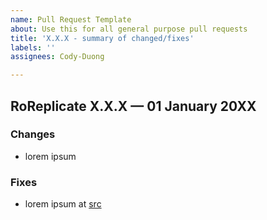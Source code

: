 ```yaml
---
name: Pull Request Template
about: Use this for all general purpose pull requests
title: 'X.X.X - summary of changed/fixes'
labels: ''
assignees: Cody-Duong

---
```


## RoReplicate X.X.X — 01 January 20XX

### Changes
* lorem ipsum

### Fixes
* lorem ipsum at [src](/src)
